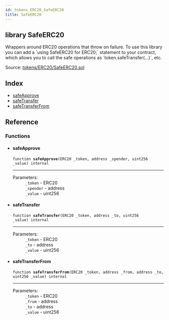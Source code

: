 ```yaml
---
id: tokens_ERC20_SafeERC20
title: SafeERC20
---
```


<div class="contract-doc"><div class="contract"><h2 class="contract-header"><span class="contract-kind">library</span> SafeERC20</h2><p class="description">Wrappers around ERC20 operations that throw on failure. To use this library you can add a `using SafeERC20 for ERC20;` statement to your contract, which allows you to call the safe operations as `token.safeTransfer(...)`, etc.</p><div class="source">Source: <a href="https://github.com/MyBitFoundation/MyBit-Network.tech//blob/v0.0.0/contracts/tokens/ERC20/SafeERC20.sol" target="_blank">tokens/ERC20/SafeERC20.sol</a></div></div><div class="index"><h2>Index</h2><ul><li><a href="tokens_ERC20_SafeERC20.html#safeApprove">safeApprove</a></li><li><a href="tokens_ERC20_SafeERC20.html#safeTransfer">safeTransfer</a></li><li><a href="tokens_ERC20_SafeERC20.html#safeTransferFrom">safeTransferFrom</a></li></ul></div><div class="reference"><h2>Reference</h2><div class="functions"><h3>Functions</h3><ul><li><div class="item function"><span id="safeApprove" class="anchor-marker"></span><h4 class="name">safeApprove</h4><div class="body"><code class="signature">function <strong>safeApprove</strong><span>(ERC20 _token, address _spender, uint256 _value) </span><span>internal </span></code><hr/><dl><dt><span class="label-parameters">Parameters:</span></dt><dd><div><code>_token</code> - ERC20</div><div><code>_spender</code> - address</div><div><code>_value</code> - uint256</div></dd></dl></div></div></li><li><div class="item function"><span id="safeTransfer" class="anchor-marker"></span><h4 class="name">safeTransfer</h4><div class="body"><code class="signature">function <strong>safeTransfer</strong><span>(ERC20 _token, address _to, uint256 _value) </span><span>internal </span></code><hr/><dl><dt><span class="label-parameters">Parameters:</span></dt><dd><div><code>_token</code> - ERC20</div><div><code>_to</code> - address</div><div><code>_value</code> - uint256</div></dd></dl></div></div></li><li><div class="item function"><span id="safeTransferFrom" class="anchor-marker"></span><h4 class="name">safeTransferFrom</h4><div class="body"><code class="signature">function <strong>safeTransferFrom</strong><span>(ERC20 _token, address _from, address _to, uint256 _value) </span><span>internal </span></code><hr/><dl><dt><span class="label-parameters">Parameters:</span></dt><dd><div><code>_token</code> - ERC20</div><div><code>_from</code> - address</div><div><code>_to</code> - address</div><div><code>_value</code> - uint256</div></dd></dl></div></div></li></ul></div></div></div>
